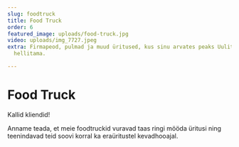 ```yaml
---
slug: foodtruck
title: Food Truck
order: 6
featured_image: uploads/food-truck.jpg
video: uploads/img_7727.jpeg
extra: Firmapeod, pulmad ja muud üritused, kus sinu arvates peaks Uulits rahva maitsemeeli
  hellitama.

---
```

# Food Truck

Kallid kliendid!

Anname teada, et meie foodtruckid vuravad taas ringi mööda üritusi ning teenindavad teid soovi korral ka eraüritustel  kevadhooajal.